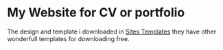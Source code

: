 # My Website for CV or portfolio

The design and template i downloaded in [Sites Templates](http://themes.3rdwavemedia.com) they have other wonderfull templates for downloading free.
